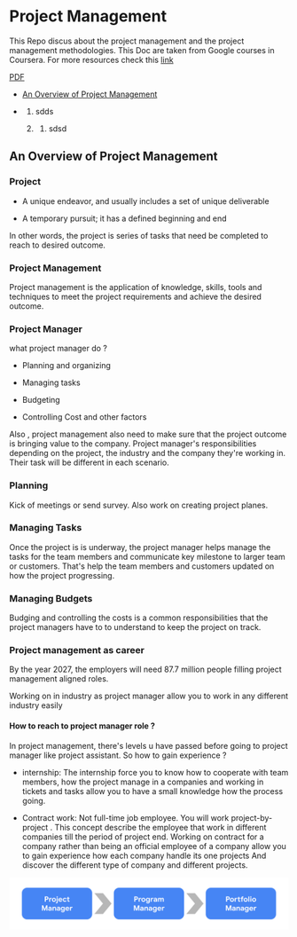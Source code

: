 # Project Management

This Repo discus about the project management and the project management  methodologies. This Doc are taken from Google courses in Coursera. For more resources check this [link](https://www.coursera.org/learn/foundations-of-project-management-arabic)

[PDF](assets/README.pdf)

- [An Overview of Project Management](An-Overview-of-Project-Management)

- 1. sdds
  
  2. 1. sdsd

## An Overview of Project Management

### Project

- A unique endeavor, and usually includes a set of unique deliverable

- A temporary pursuit; it has a defined beginning and end

In other words, the project is series of tasks that need be completed to reach to desired outcome.

### Project Management

Project management is the application of knowledge, skills, tools and techniques to meet the project requirements and achieve the desired outcome.  

### Project Manager

what project manager do ? 

- Planning and organizing 

- Managing tasks 

- Budgeting

- Controlling Cost and other factors

Also , project management also need to make sure that the project  outcome is bringing value to the company. Project manager's responsibilities  depending on the project, the industry and the company they're working in. Their task will be different in each scenario.

### Planning

Kick of meetings or send survey. Also work on creating project planes.

### Managing Tasks

Once the project is is underway, the project manager helps manage the tasks for the team members and communicate key milestone to larger team or customers. That's help the team members and customers updated on how the project progressing.

### Managing Budgets

Budging and controlling the costs is a common responsibilities that the project managers have to to understand to keep the project on track.

### Project management as career

By the year 2027, the employers will need 87.7 million people filling project management aligned roles. 

Working on in industry  as project manager allow you to work in any different industry easily 

#### How to reach to project manager role ?

In project management, there's levels u have passed before going to project manager like  project assistant. So how to gain experience ? 

- internship:  The internship force you to know how to cooperate with team members, how the project manage in a companies and working in tickets and tasks allow you to have a small knowledge how the process going.

- Contract work:  Not full-time job employee. You will work project-by-project . This concept describe the employee that work in different companies till the period of project end. Working on contract for  a company rather than being an official employee of a company allow you to gain experience how each company handle its one projects And discover the different type of company and different projects.

<img src='assets/project mangment role flow.png' >